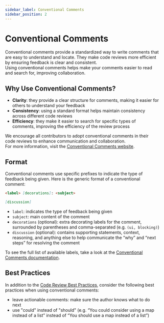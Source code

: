 ```yaml
---
sidebar_label: Conventional Comments
sidebar_position: 2
---
```


# Conventional Comments

Conventional comments provide a standardized way to write comments that are easy
to understand and locate. They make code reviews more efficient by ensuring
feedback is clear and consistent.  
Using conventional comments helps make your comments easier to read and search
for, improving collaboration.

## Why Use Conventional Comments?

- **Clarity**: they provide a clear structure for comments, making it easier for
  others to understand your feedback
- **Consistency**: using a standard format helps maintain consistency across
  different code reviews
- **Efficiency**: they make it easier to search for specific types of comments,
  improving the efficiency of the review process

We encourage all contributors to adopt conventional comments in their code
reviews to enhance communication and collaboration.  
For more information, visit the
[Conventional Comments website](https://conventionalcomments.org/).

## Format

Conventional comments use specific prefixes to indicate the type of feedback
being given. Here is the generic format of a conventional comment:

```markdown
<label> [decorations]: <subject>

[discussion]
```

- `label`: indicates the type of feedback being given
- `subject`: main content of the comment
- `decorations` (optional): extra decorating labels for the comment, surrounded
  by parentheses and comma-separated (e.g. `(ui, blocking)`)
- `discussion` (optional): contains supporting statements, context, reasoning,
  and anything else to help communicate the “why” and “next steps” for resolving
  the comment

To see the full list of available labels, take a look at the
[Conventional Comments documentation](https://conventionalcomments.org/).

## Best Practices

In addition to the [Code Review Best Practices](./principles.md#best-practices),
consider the following best practices when using conventional comments:

- leave actionable comments: make sure the author knows what to do next
- use "could" instead of "should" (e.g. “You could consider using a map instead
  of a list” instead of “You should use a map instead of a list”)
